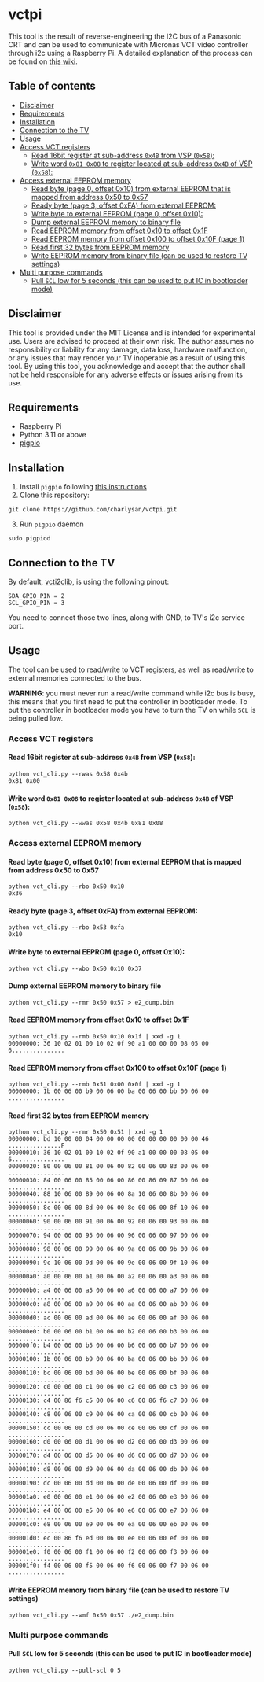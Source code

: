 # vctpi

This tool is the result of reverse-engineering the I2C bus of a Panasonic CRT and can be used to communicate with Micronas VCT video controller through i2c using a Raspberry Pi. A detailed explanation of the process can be found on [this wiki](https://github.com/charlysan/crt_stuff/wiki/I2C-Data-Injection-In-Panasonic-CRT).


## Table of contents
- [Disclaimer](#disclaimer)
- [Requirements](#requirements)
- [Installation](#installation)
- [Connection to the TV](#connection-to-the-tv)
- [Usage](#usage)
- [Access VCT registers](#access-vct-registers)
    - [Read 16bit register at sub-address `0x4B` from VSP (`0x58`):](#read-16bit-register-at-sub-address-0x4b-from-vsp-0x58)
    - [Write word `0x81 0x08` to register located at sub-address `0x4B` of VSP (`0x58`):](#write-word-0x81-0x08-to-register-located-at-sub-address-0x4b-of-vsp-0x58)
- [Access external EEPROM memory](#access-external-eeprom-memory)
    - [Read byte (page 0, offset 0x10) from external EEPROM that is mapped from address 0x50 to 0x57](#read-byte-page-0-offset-0x10-from-external-eeprom-that-is-mapped-from-address-0x50-to-0x57)
    - [Ready byte (page 3, offset 0xFA) from external EEPROM:](#ready-byte-page-3-offset-0xfa-from-external-eeprom)
    - [Write byte to external EEPROM (page 0, offset 0x10):](#write-byte-to-external-eeprom-page-0-offset-0x10)
    - [Dump external EEPROM memory to binary file](#dump-external-eeprom-memory-to-binary-file)
    - [Read EEPROM memory from offset 0x10 to offset 0x1F](#read-eeprom-memory-from-offset-0x10-to-offset-0x1f)
    - [Read EEPROM memory from offset 0x100 to offset 0x10F (page 1)](#read-eeprom-memory-from-offset-0x100-to-offset-0x10f-page-1)
    - [Read first 32 bytes from EEPROM memory](#read-first-32-bytes-from-eeprom-memory)
    - [Write EEPROM memory from binary file (can be used to restore TV settings)](#write-eeprom-memory-from-binary-file-can-be-used-to-restore-tv-settings)
- [Multi purpose commands](#multi-purpose-commands)
    - [Pull `SCL` low for 5 seconds (this can be used to put IC in bootloader mode)](#pull-scl-low-for-5-seconds-this-can-be-used-to-put-ic-in-bootloader-mode)


## Disclaimer

This tool is provided under the MIT License and is intended for experimental use. Users are advised to proceed at their own risk. The author assumes no responsibility or liability for any damage, data loss, hardware malfunction, or any issues that may render your TV inoperable as a result of using this tool. By using this tool, you acknowledge and accept that the author shall not be held responsible for any adverse effects or issues arising from its use.

## Requirements

- Raspberry Pi
- Python 3.11 or above
- [pigpio](https://abyz.me.uk/rpi/pigpio/python.html)
  


## Installation

1. Install `pigpio` following [this instructions](https://abyz.me.uk/rpi/pigpio/download.html)
2. Clone this repository:
```
git clone https://github.com/charlysan/vctpi.git
```
3. Run `pigpio` daemon
```
sudo pigpiod
```

## Connection to the TV

By default, [vcti2clib](https://github.com/charlysan/vctpi/blob/main/vcti2clib/vcti2c.py#L6), is using the following pinout:
```
SDA_GPIO_PIN = 2
SCL_GPIO_PIN = 3
```

You need to connect those two lines, along with GND, to TV's i2c service port.

## Usage

The tool can be used to read/write to VCT registers, as well as read/write to external memories connected to the bus.

**WARNING**: you must never run a read/write command while i2c bus is busy, this means that you first need to put the controller in bootloader mode. To put the controller in bootloader mode you have to turn the TV on while `SCL` is being pulled low.


### Access VCT registers

#### Read 16bit register at sub-address `0x4B` from VSP (`0x58`):
```
python vct_cli.py --rwas 0x58 0x4b
0x81 0x00
```

#### Write word `0x81 0x08` to register located at sub-address `0x4B` of VSP (`0x58`):
```
python vct_cli.py --wwas 0x58 0x4b 0x81 0x08
```

### Access external EEPROM memory

#### Read byte (page 0, offset 0x10) from external EEPROM that is mapped from address 0x50 to 0x57

```
python vct_cli.py --rbo 0x50 0x10
0x36
```

#### Ready byte (page 3, offset 0xFA) from external EEPROM:
```
python vct_cli.py --rbo 0x53 0xfa
0x10
```

#### Write byte to external EEPROM (page 0, offset 0x10):
```
python vct_cli.py --wbo 0x50 0x10 0x37
```

#### Dump external EEPROM memory to binary file
```
python vct_cli.py --rmr 0x50 0x57 > e2_dump.bin
```

#### Read EEPROM memory from offset 0x10 to offset 0x1F
```
python vct_cli.py --rmb 0x50 0x10 0x1f | xxd -g 1
00000000: 36 10 02 01 00 10 02 0f 90 a1 00 00 00 08 05 00  6...............
```

#### Read EEPROM memory from offset 0x100 to offset 0x10F (page 1)
```
python vct_cli.py --rmb 0x51 0x00 0x0f | xxd -g 1
00000000: 1b 00 06 00 b9 00 06 00 ba 00 06 00 bb 00 06 00  ................
```

#### Read first 32 bytes from EEPROM memory
```
python vct_cli.py --rmr 0x50 0x51 | xxd -g 1
00000000: bd 10 00 00 04 00 00 00 00 00 00 00 00 00 00 46  ...............F
00000010: 36 10 02 01 00 10 02 0f 90 a1 00 00 00 08 05 00  6...............
00000020: 80 00 06 00 81 00 06 00 82 00 06 00 83 00 06 00  ................
00000030: 84 00 06 00 85 00 06 00 86 00 86 09 87 00 06 00  ................
00000040: 88 10 06 00 89 00 06 00 8a 10 06 00 8b 00 06 00  ................
00000050: 8c 00 06 00 8d 00 06 00 8e 00 06 00 8f 10 06 00  ................
00000060: 90 00 06 00 91 00 06 00 92 00 06 00 93 00 06 00  ................
00000070: 94 00 06 00 95 00 06 00 96 00 06 00 97 00 06 00  ................
00000080: 98 00 06 00 99 00 06 00 9a 00 06 00 9b 00 06 00  ................
00000090: 9c 10 06 00 9d 00 06 00 9e 00 06 00 9f 10 06 00  ................
000000a0: a0 00 06 00 a1 00 06 00 a2 00 06 00 a3 00 06 00  ................
000000b0: a4 00 06 00 a5 00 06 00 a6 00 06 00 a7 00 06 00  ................
000000c0: a8 00 06 00 a9 00 06 00 aa 00 06 00 ab 00 06 00  ................
000000d0: ac 00 06 00 ad 00 06 00 ae 00 06 00 af 00 06 00  ................
000000e0: b0 00 06 00 b1 00 06 00 b2 00 06 00 b3 00 06 00  ................
000000f0: b4 00 06 00 b5 00 06 00 b6 00 06 00 b7 00 06 00  ................
00000100: 1b 00 06 00 b9 00 06 00 ba 00 06 00 bb 00 06 00  ................
00000110: bc 00 06 00 bd 00 06 00 be 00 06 00 bf 00 06 00  ................
00000120: c0 00 06 00 c1 00 06 00 c2 00 06 00 c3 00 06 00  ................
00000130: c4 00 86 f6 c5 00 06 00 c6 00 86 f6 c7 00 06 00  ................
00000140: c8 00 06 00 c9 00 06 00 ca 00 06 00 cb 00 06 00  ................
00000150: cc 00 06 00 cd 00 06 00 ce 00 06 00 cf 00 06 00  ................
00000160: d0 00 06 00 d1 00 06 00 d2 00 06 00 d3 00 06 00  ................
00000170: d4 00 06 00 d5 00 06 00 d6 00 06 00 d7 00 06 00  ................
00000180: d8 00 06 00 d9 00 06 00 da 00 06 00 db 00 06 00  ................
00000190: dc 00 06 00 dd 00 06 00 de 00 06 00 df 00 06 00  ................
000001a0: e0 00 06 00 e1 00 06 00 e2 00 06 00 e3 00 06 00  ................
000001b0: e4 00 06 00 e5 00 06 00 e6 00 06 00 e7 00 06 00  ................
000001c0: e8 00 06 00 e9 00 06 00 ea 00 06 00 eb 00 06 00  ................
000001d0: ec 00 86 f6 ed 00 06 00 ee 00 06 00 ef 00 06 00  ................
000001e0: f0 00 06 00 f1 00 06 00 f2 00 06 00 f3 00 06 00  ................
000001f0: f4 00 06 00 f5 00 06 00 f6 00 06 00 f7 00 06 00  ................
```

#### Write EEPROM memory from binary file (can be used to restore TV settings)
```
python vct_cli.py --wmf 0x50 0x57 ./e2_dump.bin
```

### Multi purpose commands

#### Pull `SCL` low for 5 seconds (this can be used to put IC in bootloader mode)
```
python vct_cli.py --pull-scl 0 5
```
